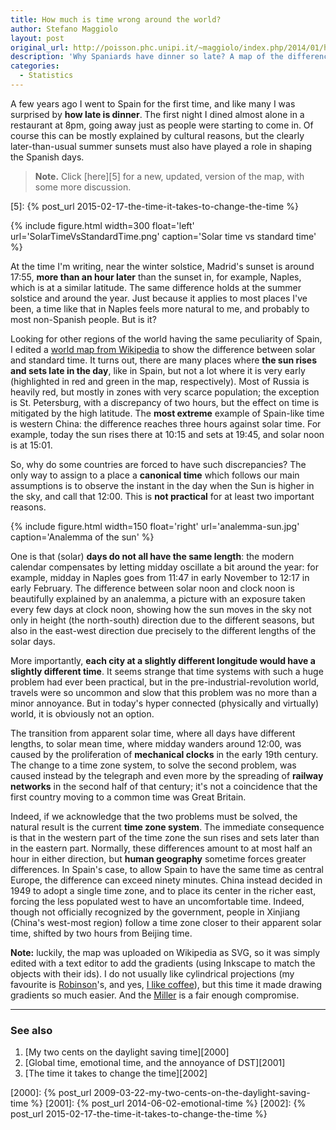 ```yaml
---
title: How much is time wrong around the world?
author: Stefano Maggiolo
layout: post
original_url: http://poisson.phc.unipi.it/~maggiolo/index.php/2014/01/how-much-is-time-wrong-around-the-world/
description: 'Why Spaniards have dinner so late? A map of the difference between solar time and clock time around the world.'
categories:
  - Statistics
---
```

A few years ago I went to Spain for the first time, and like many I was surprised by **how late is dinner**. The first night I dined almost alone in a restaurant at 8pm, going away just as people were starting to come in. Of course this can be mostly explained by cultural reasons, but the clearly later-than-usual summer sunsets must also have played a role in shaping the Spanish days.

<!--more-->

> **Note.** Click [here][5] for a new, updated, version of the map, with some more discussion.

 [5]: {% post_url 2015-02-17-the-time-it-takes-to-change-the-time %}

{% include figure.html width=300 float='left' url='SolarTimeVsStandardTime.png' caption='Solar time vs standard time' %}

At the time I'm writing, near the winter solstice, Madrid's sunset is around 17:55, **more than an hour later** than the sunset in, for example, Naples, which is at a similar latitude. The same difference holds at the summer solstice and around the year. Just because it applies to most places I've been, a time like that in Naples feels more natural to me, and probably to most non-Spanish people. But is it?

Looking for other regions of the world having the same peculiarity of Spain, I edited a [world map from Wikipedia][1] to show the difference between solar and standard time. It turns out, there are many places where **the sun rises and sets late in the day**, like in Spain, but not a lot where it is very early (highlighted in red and green in the map, respectively). Most of Russia is heavily red, but mostly in zones with very scarce population; the exception is St. Petersburg, with a discrepancy of two hours, but the effect on time is mitigated by the high latitude. The **most extreme** example of Spain-like time is western China: the difference reaches three hours against solar time. For example, today the sun rises there at 10:15 and sets at 19:45, and solar noon is at 15:01.

 [1]: http://commons.wikimedia.org/wiki/File:Standard_time_zones_of_the_world_(2012)_-_Pacific_Centered.svg

So, why do some countries are forced to have such discrepancies? The only way to assign to a place a **canonical time** which follows our main assumptions is to observe the instant in the day when the Sun is higher in the sky, and call that 12:00. This is **not practical** for at least two important reasons.

{% include figure.html width=150 float='right' url='analemma-sun.jpg' caption='Analemma of the sun' %}

One is that (solar) **days do not all have the same length**: the modern calendar compensates by letting midday oscillate a bit around the year: for example, midday in Naples goes from 11:47 in early November to 12:17 in early February. The difference between solar noon and clock noon is beautifully explained by an analemma, a picture with an exposure taken every few days at clock noon, showing how the sun moves in the sky not only in height (the north-south) direction due to the different seasons, but also in the east-west direction due precisely to the different lengths of the solar days.

More importantly, **each city at a slightly different longitude would have a slightly different time**. It seems strange that time systems with such a huge problem had ever been practical, but in the pre-industrial-revolution world, travels were so uncommon and slow that this problem was no more than a minor annoyance. But in today's hyper connected (physically and virtually) world, it is obviously not an option.

The transition from apparent solar time, where all days have different lengths, to solar mean time, where midday wanders around 12:00, was caused by the proliferation of **mechanical clocks** in the early 19th century. The change to a time zone system, to solve the second problem, was caused instead by the telegraph and even more by the spreading of **railway networks** in the second half of that century; it's not a coincidence that the first country moving to a common time was Great Britain.

Indeed, if we acknowledge that the two problems must be solved, the natural result is the current **time zone system**. The immediate consequence is that in the western part of the time zone the sun rises and sets later than in the eastern part. Normally, these differences amount to at most half an hour in either direction, but **human geography** sometime forces greater differences. In Spain's case, to allow Spain to have the same time as central Europe, the difference can exceed ninety minutes. China instead decided in 1949 to adopt a single time zone, and to place its center in the richer east, forcing the less populated west to have an uncomfortable time. Indeed, though not officially recognized by the government, people in Xinjiang (China's west-most region) follow a time zone closer to their apparent solar time, shifted by two hours from Beijing time.

**Note:** luckily, the map was uploaded on Wikipedia as SVG, so it was simply edited with a text editor to add the gradients (using Inkscape to match the objects with their ids). I do not usually like cylindrical projections (my favourite is [Robinson][2]'s, and yes, [I like coffee][3]), but this time it made drawing gradients so much easier. And the [Miller][4] is a fair enough compromise.

 [2]: http://en.wikipedia.org/wiki/Robinson_projection
 [3]: http://xkcd.com/977/
 [4]: http://en.wikipedia.org/wiki/Miller_cylindrical_projection

<!-- DO NOT EDIT BELOW THIS LINE -->
* * *

### See also

1. [My two cents on the daylight saving time][2000]
1. [Global time, emotional time, and the annoyance of DST][2001]
1. [The time it takes to change the time][2002]

 [2000]: {% post_url 2009-03-22-my-two-cents-on-the-daylight-saving-time %}
 [2001]: {% post_url 2014-06-02-emotional-time %}
 [2002]: {% post_url 2015-02-17-the-time-it-takes-to-change-the-time %}
